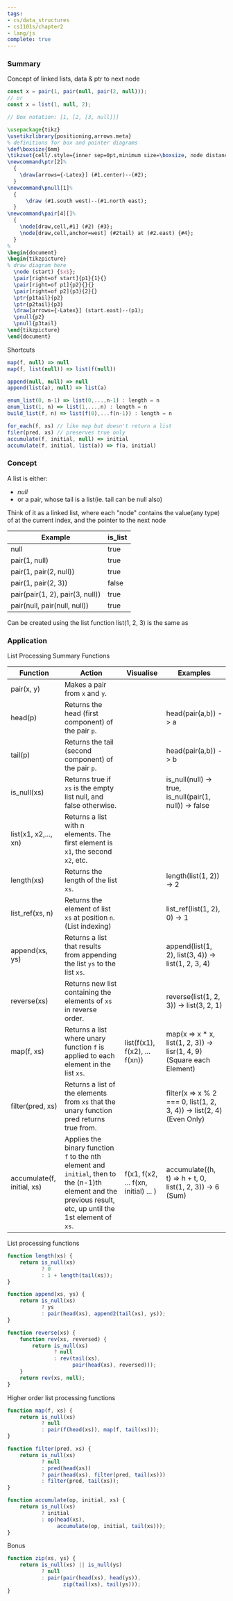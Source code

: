 ```yaml
---
tags:
- cs/data_structures
- cs1101s/chapter2
- lang/js
complete: true
---
```

### Summary
Concept of linked lists, data & ptr to next node
```js
const x = pair(1, pair(null, pair(2, null)));
// or
const x = list(1, null, 2);

// Box notation: [1, [2, [3, null]]]
```
```tikz
\usepackage{tikz}
\usetikzlibrary{positioning,arrows.meta}
% definitions for box and pointer diagrams
\def\boxsize{6mm}
\tikzset{cell/.style={inner sep=0pt,minimum size=\boxsize, node distance=2em and 3.5em}}
\newcommand\ptr[2]%
  {
    \draw[arrows={-Latex}] (#1.center)--(#2);
  }
\newcommand\pnull[1]%
  {
      \draw (#1.south west)--(#1.north east);
  }
\newcommand\pair[4][]%
  {
    \node[draw,cell,#1] (#2) {#3};
    \node[draw,cell,anchor=west] (#2tail) at (#2.east) {#4};
  }
% 
\begin{document}
\begin{tikzpicture}
% draw diagram here
  \node (start) {$x$};
  \pair[right=of start]{p1}{1}{}
  \pair[right=of p1]{p2}{}{}
  \pair[right=of p2]{p3}{2}{}
  \ptr{p1tail}{p2}
  \ptr{p2tail}{p3}
  \draw[arrows={-Latex}] (start.east)--(p1);
  \pnull{p2}
  \pnull{p3tail}
\end{tikzpicture}
\end{document}
```

Shortcuts
```js
map(f, null) => null
map(f, list(null)) => list(f(null))

append(null, null) => null
append(list(a), null) => list(a)

enum_list(0, n-1) => list(0,...,n-1) : length = n
enum_list(1, n) => list(1,...,n) : length = n
build_list(f, n) => list(f(0),...f(n-1)) : length = n

for_each(f, xs) // like map but doesn't return a list
filer(pred, xs) // preserves true only
accumulate(f, initial, null) => initial
accumulate(f, initial, list(a)) => f(a, initial)
```
### Concept
A list is either:
- _null_ 
- or a pair, whose tail is a list(ie. tail can be null also)

Think of it as a linked list, where each "node" contains the value(any type) of at the current index, and the pointer to the next node

| Example                         | is_list |
| ------------------------------- | ------- |
| null                            | true    |
| pair(1, null)                   | true    |
| pair(1, pair(2, null))          | true    |
| pair(1, pair(2, 3))             | false   |
| pair(pair(1, 2), pair(3, null)) | true    |
| pair(null, pair(null, null))    | true    |
Can be created using the list function
list(1, 2, 3) is the same as 
### Application
List Processing Summary Functions

| Function                   | Action                                                                                                                                                           | Visualise                            | Examples                                                                 |
| -------------------------- | ---------------------------------------------------------------------------------------------------------------------------------------------------------------- | ------------------------------------ | ------------------------------------------------------------------------ |
| pair(x, y)                 | Makes a pair from `x` and `y`.                                                                                                                                   |                                      |                                                                          |
| head(p)                    | Returns the head (first component) of the pair `p`.                                                                                                              |                                      | head(pair(a,b)) -> a                                                     |
| tail(p)                    | Returns the tail (second component) of the pair `p`.                                                                                                             |                                      | head(pair(a,b)) -> b                                                     |
| is_null(xs)                | Returns true if `xs` is the empty list null, and false otherwise.                                                                                                |                                      | is_null(null) -> true, is_null(pair(1, null)) -> false                   |
| list(x1, x2,..., xn)       | Returns a list with n elements. The first element is `x1`, the second `x2`, etc.                                                                                 |                                      |                                                                          |
| length(xs)                 | Returns the length of the list `xs`.                                                                                                                             |                                      | length(list(1, 2)) -> 2                                                  |
| list_ref(xs, n)            | Returns the element of list `xs` at position `n`. (List indexing)                                                                                                |                                      | list_ref(list(1, 2), 0) -> 1                                             |
| append(xs, ys)             | Returns a list that results from appending the list `ys` to the list `xs`.                                                                                       |                                      | append(list(1, 2), list(3, 4)) -> list(1, 2, 3, 4)                       |
| reverse(xs)                | Returns new list containing the elements of `xs` in reverse order.                                                                                               |                                      | reverse(list(1, 2, 3)) -> list(3, 2, 1)                                  |
| map(f, xs)                 | Returns a list where unary function `f` is applied to each element in the list `xs`.                                                                             | list(f(x1), f(x2), ... f(xn))        | map(x => x * x, list(1, 2, 3)) -> lisr(1, 4, 9)<br>(Square each Element) |
| filter(pred, xs)           | Returns a list of the elements from `xs` that the unary function pred returns true from.                                                                         |                                      | filter(x => x % 2 === 0, list(1, 2, 3, 4)) -> list(2, 4)<br>(Even Only)  |
| accumulate(f, initial, xs) | Applies the binary function `f` to the nth element and `initial`, then to the (n-1)th<br>element and the previous result, etc, up until the 1st element of `xs`. | f(x1, f(x2, ... f(xn, initial) ... ) | accumulate((h, t) => h + t, 0, list(1, 2, 3)) -> 6<br>(Sum)              |
List processing functions
```js
function length(xs) { 
	return is_null(xs)            
		   ? 0             
		   : 1 + length(tail(xs));
}

function append(xs, ys) {     
	return is_null(xs)            
		   ? ys            
		   : pair(head(xs), append2(tail(xs), ys));
}

function reverse(xs) {
	function rev(xs, reversed) {
		return is_null(xs)
			   ? null
			   : rev(tail(xs),
				     pair(head(xs), reversed)));
	}
	return rev(xs, null);
}
```
Higher order list processing functions
```js
function map(f, xs) {
	return is_null(xs)            
		   ? null            
		   : pair(f(head(xs)), map(f, tail(xs)));
}

function filter(pred, xs) {
	return is_null(xs)
		   ? null            
		   : pred(head(xs))            
		   ? pair(head(xs), filter(pred, tail(xs)))            
		   : filter(pred, tail(xs));
} 

function accumulate(op, initial, xs) {     
	return is_null(xs)            
		   ? initial            
		   : op(head(xs),                  
				accumulate(op, initial, tail(xs)));
} 
```
Bonus
```js
function zip(xs, ys) {
	return is_null(xs) || is_null(ys)
		   ? null
		   : pair(pair(head(xs), head(ys)),
				  zip(tail(xs), tail(ys)));
}
```